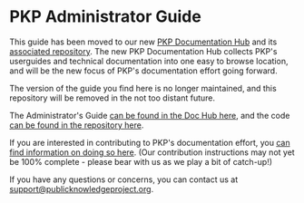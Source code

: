 # PKP Administrator Guide

This guide has been moved to our new [PKP Documentation Hub](https://docs.pkp.sfu.ca/) and its [associated repository](https://github.com/pkp/pkp-docs/). The new PKP Documentation Hub collects PKP's userguides and technical documentation into one easy to browse location, and will be the new focus of PKP's documentation effort going forward. 

The version of the guide you find here is no longer maintained, and this repository will be removed in the not too distant future. 

The Administrator's Guide [can be found in the Doc Hub here](https://docs.pkp.sfu.ca/admin-guide/en/), and the code [can be found in the repository here](https://github.com/pkp/pkp-docs/tree/master/admin-guide).

If you are interested in contributing to PKP's documentation effort, you [can find information on doing so here](https://docs.pkp.sfu.ca/contributing/). (Our contribution instructions may not yet be 100% complete - please bear with us as we play a bit of catch-up!)

If you have any questions or concerns, you can contact us at [support@publicknowledgeproject.org](mailto:support@publicknowledgeproject.org).
